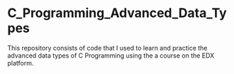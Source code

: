 # C_Programming_Advanced_Data_Types
This repository consists of code that I used to learn and practice the advanced data types of C Programming using the a course on the EDX platform. 
